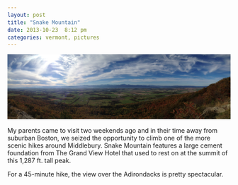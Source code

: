 ```yaml
---
layout: post
title: "Snake Mountain"
date: 2013-10-23  8:12 pm
categories: vermont, pictures
---
```


<img src="/img/snakemountain.png" alt="Snake Mountain">

My parents came to visit two weekends ago and in their time away from suburban Boston, we seized the opportunity to climb one of the more scenic hikes around Middlebury. Snake Mountain features a large cement foundation from The Grand View Hotel that used to rest on at the summit of this 1,287 ft. tall peak.

For a 45-minute hike, the view over the Adirondacks is pretty spectacular.